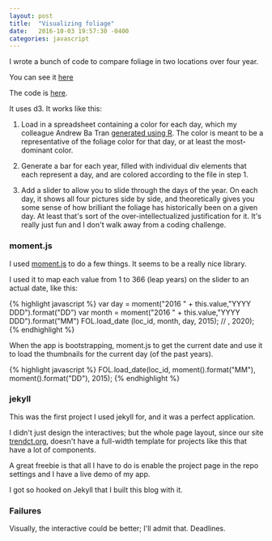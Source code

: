 ```yaml
---
layout: post
title:  "Visualizing foliage"
date:   2016-10-03 19:57:30 -0400
categories: javascript
---
```


I wrote a bunch of code to compare foliage in two locations over four year.

You can see it [here](https://jakekara.github.io/foliage-viz/)

The code is [here](https://github.com/jakekara/foliage-viz).

It uses d3. It works like this:

1. Load in a spreadsheet containing a color for each
day, which my colleague Andrew Ba Tran [generated using R](https://github.com/trendct-data/ct-leaf-colors-analysis).
The color is meant to be a representative of the foliage color for that day, or
at least the most-dominant color.

2. Generate a bar for each year, filled with individual div elements that each
represent a day, and are colored according to the file in step 1.

3. Add a slider to allow you to slide through the days of the year. On each day,
it shows all four pictures side by side, and theoretically gives you some sense
of how brilliant the foliage has historically been on a given day. At least
that's sort of the over-intellectualized justification for it. It's really just
fun and I don't walk away from a coding challenge.

### moment.js

I used [moment.js](http://momentjs.com/) to do a few things. It seems to be a
really nice library.

I used it to map each value from 1 to 366 (leap years) on the slider to an
actual date, like this:

{% highlight javascript %}
var day = moment("2016 " + this.value,"YYYY DDD").format("DD")
var month = moment("2016 " + this.value,"YYYY DDD").format("MM")
FOL.load_date (loc_id, month, day, 2015); // , 2020);
{% endhighlight %}

When the app is bootstrapping, moment.js to get the current date and use it to
load the thumbnails for the current day (of the past years).

{% highlight javascript %}
FOL.load_date(loc_id,
	moment().format("MM"),
	moment().format("DD"),
	2015);
{% endhighlight %}

### jekyll

This was the first project I used jekyll for, and it was a perfect application.

I didn't just design the interactives; but the whole page layout, since our site
[trendct.org](//trendct.org), doesn't have a full-width template for projects
like this that have a lot of components.

A great freebie is that all I have to do is enable the project page in the repo
settings and I have a live demo of my app.

I got so hooked on Jekyll that I built this blog with it.

### Failures

Visually, the interactive could be better; I'll admit that. Deadlines.



